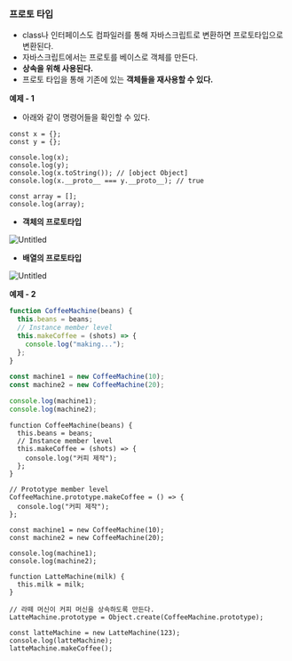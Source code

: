 ### 프로토 타입

- class나 인터페이스도 컴파일러를 통해 자바스크립트로 변환하면 프로토타입으로 변환된다.
- 자바스크립트에서는 프로토를 베이스로 객체를 만든다.
- **상속을 위해 사용된다.**
- 프로토 타입을 통해 기존에 있는 **객체들을 재사용할 수 있다.**

**예제 - 1**

- 아래와 같이 명령어들을 확인할 수 있다.

```tsx
const x = {};
const y = {};

console.log(x);
console.log(y);
console.log(x.toString()); // [object Object]
console.log(x.__proto__ === y.__proto__); // true

const array = [];
console.log(array);
```

- **객체의 프로토타입**

![Untitled](https://s3-us-west-2.amazonaws.com/secure.notion-static.com/89a3c86c-db20-4864-a0c5-39ec1e8692a1/Untitled.png)

- **배열의 프로토타입**

![Untitled](https://s3-us-west-2.amazonaws.com/secure.notion-static.com/6fcb2247-e84f-409f-b161-7efbb1aca015/Untitled.png)

**예제 - 2**

```jsx
function CoffeeMachine(beans) {
  this.beans = beans;
  // Instance member level
  this.makeCoffee = (shots) => {
    console.log("making...");
  };
}

const machine1 = new CoffeeMachine(10);
const machine2 = new CoffeeMachine(20);

console.log(machine1);
console.log(machine2);
```

```tsx
function CoffeeMachine(beans) {
  this.beans = beans;
  // Instance member level
  this.makeCoffee = (shots) => {
    console.log("커피 제작");
  };
}

// Prototype member level
CoffeeMachine.prototype.makeCoffee = () => {
  console.log("커피 제작");
};

const machine1 = new CoffeeMachine(10);
const machine2 = new CoffeeMachine(20);

console.log(machine1);
console.log(machine2);
```

```tsx
function LatteMachine(milk) {
  this.milk = milk;
}

// 라떼 머신이 커피 머신을 상속하도록 만든다.
LatteMachine.prototype = Object.create(CoffeeMachine.prototype);

const latteMachine = new LatteMachine(123);
console.log(latteMachine);
latteMachine.makeCoffee();
```
